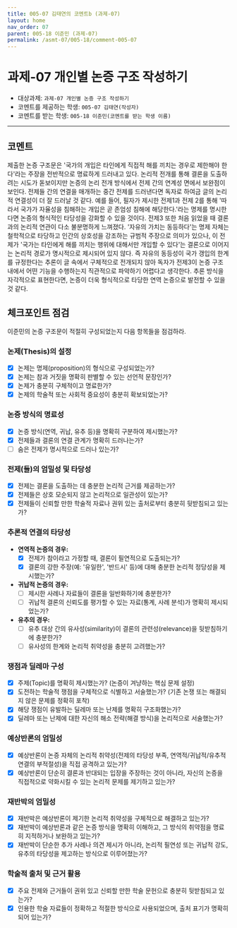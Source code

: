```yaml
---
title: 005-07 김태연의 코멘트b (과제-07) 
layout: home
nav_order: 07
parent: 005-18 이준민 (과제-07)
permalink: /asmt-07/005-18/comment-005-07
---
```


# 과제-07 개인별 논증 구조 작성하기

- 대상과제: `과제-07 개인별 논증 구조 작성하기`
- 코멘트를 제공하는 학생: `005-07 김태연(작성자)` 
- 코멘트를 받는 학생: `005-18 이준민(코멘트를 받는 학생 이름)` 

---

## 코멘트

제출한 논증 구조문은 '국가의 개입은 타인에게 직접적 해를 끼치는 경우로 제한해야 한다'라는 주장을 전반적으로 명료하게 드러내고 있다. 논리적 전개를 통해 결론을 도출하려는 시도가 돋보이지만 논증의 논리 전개 방식에서 전제 간의 연계성 면에서 보완점이 보인다. 전제들 간의 연결을 매개하는 중간 전제를 드러낸다면 독자로 하여금 글의 논리적 연결성이 더 잘 드러날 것 같다. 예를 들어, 필자가 제시한 전제1과 전제 2를 통해 '따라서 국가가 자율성을 침해하는 개입은 곧 존엄성 침해에 해당한다.'라는 명제를 명시한다면 논증의 형식적인 타당성을 강화할 수 있을 것이다. 전제3 또한 처음 읽었을 때 결론과의 논리적 연관이 다소 불분명하게 느껴졌다. '자유의 가치는 동등하다'는 명제 자체는 철학적으로 타당하고 인간의 상호성을 강조하는 규범적 주장으로 의미가 있으나, 이 전제가 '국가는 타인에게 해를 끼치는 행위에 대해서만 개입할 수 있다'는 결론으로 이어지는 논리적 경로가 명시적으로 제시되어 있지 않다. 즉 자유의 동등성이 국가 갱입의 한계를 규정한다는 추론이 글 속에서 구체적으로 전개되지 않아 독자가 전제3이 논증 구조 내에서 어떤 기능을 수행하는지 직관적으로 파악하기 어렵다고 생각한다. 추론 방식을 자각적으로 표현한다면, 논증이 더욱 형식적으로 타당한 연역 논증으로 발전할 수 있을 것 같다.

## 체크포인트 점검

이준민의 논증 구조문이 적절히 구성되었는지 다음 항목들을 점검하라.

### **논제(Thesis)의 설정**
- [x] 논제는 명제(proposition)의 형식으로 구성되었는가?
- [x] 논제는 참과 거짓을 명확히 판별할 수 있는 선언적 문장인가?
- [x] 논제가 충분히 구체적이고 명료한가?
- [x] 논제의 학술적 또는 사회적 중요성이 충분히 확보되었는가?

### **논증 방식의 명료성**
- [x] 논증 방식(연역, 귀납, 유추 등)을 명확히 구분하여 제시했는가?
- [x] 전제들과 결론의 연결 관계가 명확히 드러나는가?
- [ ] 숨은 전제가 명시적으로 드러나 있는가?

### **전제(들)의 엄밀성 및 타당성**
- [x] 전제는 결론을 도출하는 데 충분한 논리적 근거를 제공하는가?
- [x] 전제들은 상호 모순되지 않고 논리적으로 일관성이 있는가?
- [x] 전제들이 신뢰할 만한 학술적 자료나 권위 있는 출처로부터 충분히 뒷받침되고 있는가?

### **추론적 연결의 타당성**
- **연역적 논증의 경우:**
  - [x] 전제가 참이라고 가정할 때, 결론이 필연적으로 도출되는가?
  - [x] 결론의 강한 주장(예: '유일한', '반드시' 등)에 대해 충분한 논리적 정당성을 제시했는가?

- **귀납적 논증의 경우:**
  - [ ] 제시한 사례나 자료들이 결론을 일반화하기에 충분한가?
  - [ ] 귀납적 결론의 신뢰도를 평가할 수 있는 자료(통계, 사례 분석)가 명확히 제시되었는가?

- **유추의 경우:**
  - [ ] 유추 대상 간의 유사성(similarity)이 결론의 관련성(relevance)을 뒷받침하기에 충분한가?
  - [ ] 유사성의 한계와 논리적 취약성을 충분히 고려했는가?

### **쟁점과 딜레마 구성**
- [x] 주제(Topic)를 명확히 제시했는가? (논증이 겨냥하는 핵심 문제 설정)
- [x] 도전하는 학술적 쟁점을 구체적으로 식별하고 서술했는가? (기존 논쟁 또는 해결되지 않은 문제를 정확히 포착)
- [x] 해당 쟁점이 유발하는 딜레마 또는 난제를 명확히 구조화했는가?
- [x] 딜레마 또는 난제에 대한 자신의 해소 전략(해결 방식)을 논리적으로 서술했는가?

### **예상반론의 엄밀성**
- [x] 예상반론이 논증 자체의 논리적 취약성(전제의 타당성 부족, 연역적/귀납적/유추적 연결의 부적절성)을 직접 공격하고 있는가?
- [x] 예상반론이 단순히 결론과 반대되는 입장을 주장하는 것이 아니라, 자신의 논증을 직접적으로 약화시킬 수 있는 논리적 문제를 제기하고 있는가?

### **재반박의 엄밀성**
- [x] 재반박은 예상반론이 제기한 논리적 취약성을 구체적으로 해결하고 있는가?
- [x] 재반박이 예상반론과 같은 논증 방식을 명확히 이해하고, 그 방식의 취약점을 명료히 지적하거나 보완하고 있는가?
- [x] 재반박이 단순한 추가 사례나 의견 제시가 아니라, 논리적 필연성 또는 귀납적 강도, 유추의 타당성을 제고하는 방식으로 이루어졌는가?

### **학술적 출처 및 근거 활용**
- [x] 주요 전제와 근거들이 권위 있고 신뢰할 만한 학술 문헌으로 충분히 뒷받침되고 있는가?
- [x] 인용한 학술 자료들이 정확하고 적절한 방식으로 사용되었으며, 출처 표기가 명확히 되어 있는가?
